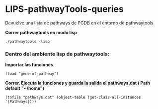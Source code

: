 # LIPS-pathwayTools-queries

Devuelve una lista de pathways de PGDB en el entorno de pathwaytools

**Correr pathwaytools en modo lisp**

`
./pathwaytools -lisp
`
### Dentro del ambiente lisp de pathwaytools:

**Importar las funciones**

`
(load "gene-of-pathway")
`

**Correr. Ejecuta la funciones y guarda la salida el pathways.dat ( Path default "~/home")**

`
(tofile "pathways.dat" (object-table (get-class-all-instances '|Pathways|)))
`
